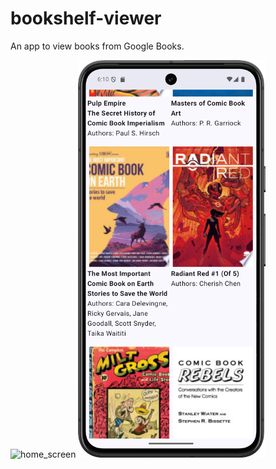 # bookshelf-viewer

An app to view books from Google Books.

<div>
  <img alt="home_screen" src="./misc/home_screen.png" width="300">
  <img alt="after scrolling a little" src="./misc/after_scrolling.png" width="300">
</div>
